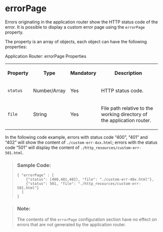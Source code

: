 <!-- loio0377013b58f34650b9b811eede1321d9 -->

# errorPage

Errors originating in the application router show the HTTP status code of the error. It is possible to display a custom error page using the `errorPage` property.



The property is an array of objects, each object can have the following properties:

<a name="loio0377013b58f34650b9b811eede1321d9__table_h5m_nvf_2z"/>Application Router: errorPage Properties


<table>
<tr>
<th>

Property



</th>
<th>

Type



</th>
<th>

Mandatory



</th>
<th>

Description



</th>
</tr>
<tr>
<td>

 `status` 



</td>
<td>

Number/Array



</td>
<td>

Yes



</td>
<td>

HTTP status code.



</td>
</tr>
<tr>
<td>

 `file` 



</td>
<td>

String



</td>
<td>

Yes



</td>
<td>

File path relative to the working directory of the application router.



</td>
</tr>
</table>

In the following code example, errors with status code “400”, “401” and “402” will show the content of `./custom-err-4xx.html`; errors with the status code “501” will display the content of `./http_resources/custom-err-501.html`.

> ### Sample Code:  
> ```
> { "errorPage" : [
>     {"status": [400,401,402], "file": "./custom-err-40x.html"},
>     {"status": 501, "file": "./http_resources/custom-err-501.html"}
>   ]
> }
> ```

> ### Note:  
> The contents of the `errorPage` configuration section have no effect on errors that are not generated by the application router.


